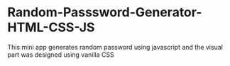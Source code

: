# Random-Passsword-Generator-HTML-CSS-JS

This mini app generates random password using javascript and the visual part was designed using vanilla CSS
